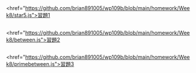 ##
<a><href="https://github.com/brian891005/wp109b/blob/main/homework/Week8/star5.js">習題1</a>
##
<a><href="https://github.com/brian891005/wp109b/blob/main/homework/Week8/between.js">習題2</a>
##
<a><href="https://github.com/brian891005/wp109b/blob/main/homework/Week8/primebetween.js">習題3</a>
